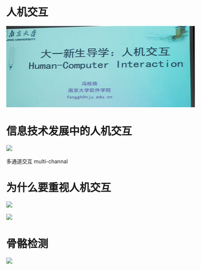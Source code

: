 # 人机交互

![](./image/2020-10-14-18-40-24.png)

# 信息技术发展中的人机交互

![](./image/2020-10-14-18-40-37.png)

多通道交互 multi-channal

# 为什么要重视人机交互

![](./image/2020-10-14-18-59-41.png)

![](./image/2020-10-14-19-01-33.png)

# 骨骼检测

![](./image/2020-10-21-21-59-16.png)